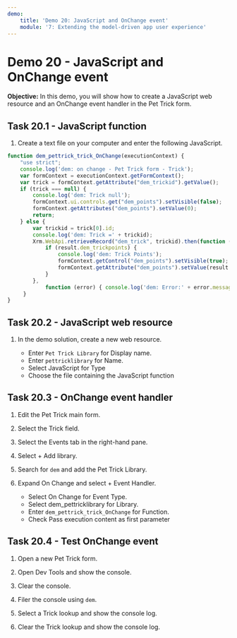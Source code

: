 ```yaml
---
demo:
    title: 'Demo 20: JavaScript and OnChange event'
    module: '7: Extending the model-driven app user experience'
---
```


# Demo 20 - JavaScript and OnChange event

**Objective:** In this demo, you will show how to create a JavaScript web resource and an OnChange event handler in the Pet Trick form.

## Task 20.1 - JavaScript function

1. Create a text file on your computer and enter the following JavaScript.

```javascript
function dem_pettrick_trick_OnChange(executionContext) {
    "use strict";
    console.log('dem: on change - Pet Trick form - Trick');
    var formContext = executionContext.getFormContext();
    var trick = formContext.getAttribute("dem_trickid").getValue();
    if (trick === null) {
        console.log('dem: Trick null');
        formContext.ui.controls.get("dem_points").setVisible(false);
        formContext.getAttributes("dem_points").setValue(0);
        return;
    } else {
        var trickid = trick[0].id;
        console.log('dem: Trick =' + trickid);
        Xrm.WebApi.retrieveRecord("dem_trick", trickid).then(function (result) {
            if (result.dem_trickpoints) {
                console.log('dem: Trick Points');
                formContext.getControl("dem_points").setVisible(true);
                formContext.getAttribute("dem_points").setValue(result.dem_trickpoints);
            }
        },
            function (error) { console.log('dem: Error:' + error.message) });
     }
}
```

## Task 20.2 - JavaScript web resource

1. In the demo solution, create a new web resource.

   - Enter `Pet Trick Library` for Display name.
   - Enter `pettricklibrary` for Name.
   - Select JavaScript for Type
   - Choose the file containing the JavaScript function

## Task 20.3 - OnChange event handler

1. Edit the Pet Trick main form.

1. Select the Trick field.
1. Select the Events tab in the right-hand pane.
1. Select + Add library.
1. Search for `dem` and add the Pet Trick Library.
1. Expand On Change and select + Event Handler.
   - Select On Change for Event Type.
   - Select dem_pettricklibrary for Library.
   - Enter `dem_pettrick_trick_OnChange` for Function.
   - Check Pass execution content as first parameter

## Task 20.4 - Test OnChange event

1. Open a new Pet Trick form.

1. Open Dev Tools and show the console.
1. Clear the console.
1. Filer the console using `dem`.
1. Select a Trick lookup and show the console log.
1. Clear the Trick lookup and show the console log.
